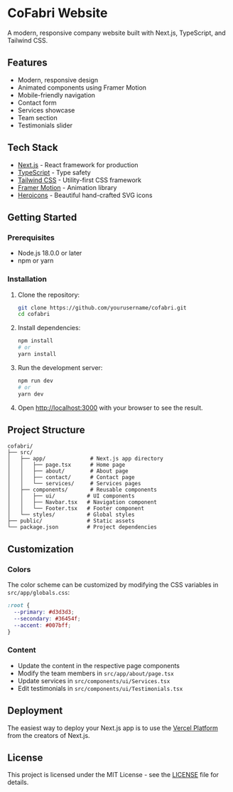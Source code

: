 # CoFabri Website

A modern, responsive company website built with Next.js, TypeScript, and Tailwind CSS.

## Features

- Modern, responsive design
- Animated components using Framer Motion
- Mobile-friendly navigation
- Contact form
- Services showcase
- Team section
- Testimonials slider

## Tech Stack

- [Next.js](https://nextjs.org/) - React framework for production
- [TypeScript](https://www.typescriptlang.org/) - Type safety
- [Tailwind CSS](https://tailwindcss.com/) - Utility-first CSS framework
- [Framer Motion](https://www.framer.com/motion/) - Animation library
- [Heroicons](https://heroicons.com/) - Beautiful hand-crafted SVG icons

## Getting Started

### Prerequisites

- Node.js 18.0.0 or later
- npm or yarn

### Installation

1. Clone the repository:
   ```bash
   git clone https://github.com/yourusername/cofabri.git
   cd cofabri
   ```

2. Install dependencies:
   ```bash
   npm install
   # or
   yarn install
   ```

3. Run the development server:
   ```bash
   npm run dev
   # or
   yarn dev
   ```

4. Open [http://localhost:3000](http://localhost:3000) with your browser to see the result.

## Project Structure

```
cofabri/
├── src/
│   ├── app/              # Next.js app directory
│   │   ├── page.tsx      # Home page
│   │   ├── about/        # About page
│   │   ├── contact/      # Contact page
│   │   └── services/     # Services pages
│   ├── components/       # Reusable components
│   │   ├── ui/          # UI components
│   │   ├── Navbar.tsx   # Navigation component
│   │   └── Footer.tsx   # Footer component
│   └── styles/          # Global styles
├── public/              # Static assets
└── package.json         # Project dependencies
```

## Customization

### Colors

The color scheme can be customized by modifying the CSS variables in `src/app/globals.css`:

```css
:root {
  --primary: #d3d3d3;
  --secondary: #36454f;
  --accent: #007bff;
}
```

### Content

- Update the content in the respective page components
- Modify the team members in `src/app/about/page.tsx`
- Update services in `src/components/ui/Services.tsx`
- Edit testimonials in `src/components/ui/Testimonials.tsx`

## Deployment

The easiest way to deploy your Next.js app is to use the [Vercel Platform](https://vercel.com/new?utm_medium=default-template&filter=next.js&utm_source=create-next-app&utm_campaign=create-next-app-readme) from the creators of Next.js.

## License

This project is licensed under the MIT License - see the [LICENSE](LICENSE) file for details.
